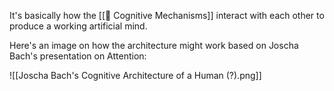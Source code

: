 It's basically how the [[📝 Cognitive Mechanisms]] interact with each other to produce a working artificial mind.


Here's an image on how the architecture might work based on Joscha Bach's presentation on Attention:

![[Joscha Bach's Cognitive Architecture of a Human (?).png]]